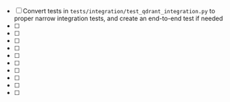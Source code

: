 - [ ] Convert tests in `tests/integration/test_qdrant_integration.py` to proper narrow integration tests, and create an end-to-end test if needed
- [ ] 
- [ ] 
- [ ] 
- [ ] 
- [ ] 
- [ ] 
- [ ] 
- [ ] 
- [ ] 
- [ ] 
